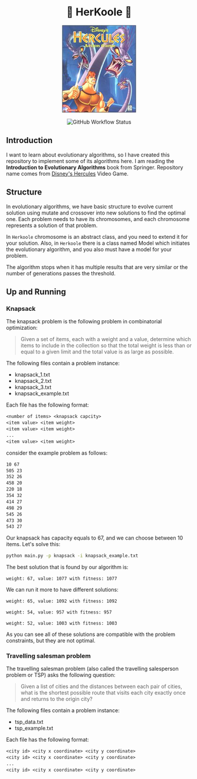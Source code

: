 <h1 align="center"> 🌰 HerKoole 🎒 </h1>

<p align="center">
  <img src="./.github/assets/Hercposter.jpg" alt="Hercposter">
</p>

<p align="center">
  <img alt="GitHub Workflow Status" src="https://img.shields.io/github/actions/workflow/status/1995parham-learning/herkoole/ci.yml?logo=github&style=for-the-badge">
</p>

## Introduction

I want to learn about evolutionary algorithms, so I have created this repository to implement some of its algorithms here.
I am reading the **Introduction to Evolutionary Algorithms** book from Springer.
Repository name comes from [Disney's Hercules](<https://en.wikipedia.org/wiki/Disney's_Hercules_(video_game)>) Video Game.

## Structure

In evolutionary algorithms, we have basic structure to evolve current solution using mutate and crossover
into new solutions to find the optimal one. Each problem needs to have its chromosomes, and each chromosome
represents a solution of that problem.

In `Herkoole` chromosome is an abstract class, and you need to extend it for your solution.
Also, in `Herkoole` there is a class named Model which initiates the evolutionary algorithm,
and you also must have a model for your problem.

The algorithm stops when it has multiple results that are very similar
or the number of generations passes the threshold.

## Up and Running

### Knapsack

The knapsack problem is the following problem in combinatorial optimization:

> Given a set of items, each with a weight and a value, determine which items to include in the collection
> so that the total weight is less than or equal to a given limit and the total value is as large as possible.

The following files contain a problem instance:

- knapsack_1.txt
- knapsack_2.txt
- knapsack_3.txt
- knapsack_example.txt

Each file has the following format:

```txt
<number of items> <knapsack capcity>
<item value> <item weight>
<item value> <item weight>
...
<item value> <item weight>
```

consider the example problem as follows:

```txt
10 67
505 23
352 26
458 20
220 18
354 32
414 27
498 29
545 26
473 30
543 27
```

Our knapsack has capacity equals to 67, and we can choose between 10 items.
Let's solve this:

```bash
python main.py -p knapsack -i knapsack_example.txt
```

The best solution that is found by our algorithm is:

```
weight: 67, value: 1077 with fitness: 1077
```

We can run it more to have different solutions:

```
weight: 65, value: 1092 with fitness: 1092
```

```
weight: 54, value: 957 with fitness: 957
```

```
weight: 52, value: 1003 with fitness: 1003
```

As you can see all of these solutions are compatible with
the problem constraints, but they are not optimal.

### Travelling salesman problem

The travelling salesman problem (also called the travelling salesperson problem or TSP) asks the following question:

> Given a list of cities and the distances between each pair of cities, what is the shortest possible route that visits
> each city exactly once and returns to the origin city?

The following files contain a problem instance:

- tsp_data.txt
- tsp_example.txt

Each file has the following format:

```txt
<city id> <city x coordinate> <city y coordinate>
<city id> <city x coordinate> <city y coordinate>
...
<city id> <city x coordinate> <city y coordinate>
```
